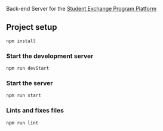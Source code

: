 Back-end Server for the [Student Exchange Program Platform](https://github.com/nsysu-oia/exchange)

## Project setup
```
npm install
```

### Start the development server
```
npm run devStart
```

### Start the server
```
npm run start
```

### Lints and fixes files
```
npm run lint
```
